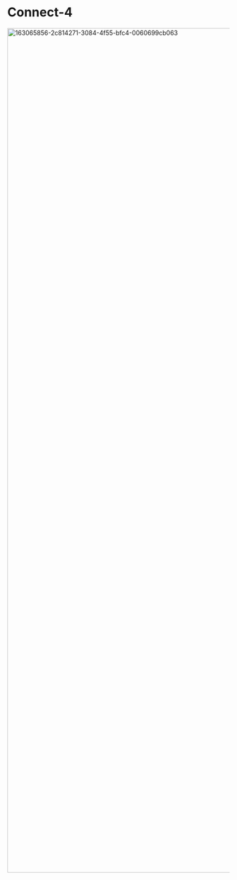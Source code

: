 # Connect-4

<img width="3840" height="1910" alt="163065856-2c814271-3084-4f55-bfc4-0060699cb063" src="https://github.com/user-attachments/assets/781d040f-7ce7-4870-9d7b-08ce7ae6c1fb" />
